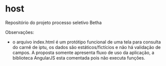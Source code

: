 # host
Repositório do projeto processo seletivo Betha

Observações:

- o arquivo index.html é um protótipo funcional de uma tela para consulta do carnê de iptu, os dados são estáticos/fictícios e não há validação de campos. A proposta somente apresenta fluxo de uso da aplicação, a biblioteca AngularJS esta comentada pois não executa funções. 
